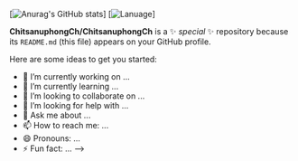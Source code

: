 [![Anurag's GitHub stats](https://github-readme-stats.vercel.app/api?username=ChitsanuphongCh&show_icons=true&theme=radical)]
[![Lanuage](https://github-readme-stats.vercel.app/api/top-langs/?username=ChitsanuphongCh&layout=compact&theme=radical)]



**ChitsanuphongCh/ChitsanuphongCh** is a ✨ _special_ ✨ repository because its `README.md` (this file) appears on your GitHub profile.

Here are some ideas to get you started:

- 🔭 I’m currently working on ...
- 🌱 I’m currently learning ...
- 👯 I’m looking to collaborate on ...
- 🤔 I’m looking for help with ...
- 💬 Ask me about ...
- 📫 How to reach me: ...
- 😄 Pronouns: ...
- ⚡ Fun fact: ...
-->
